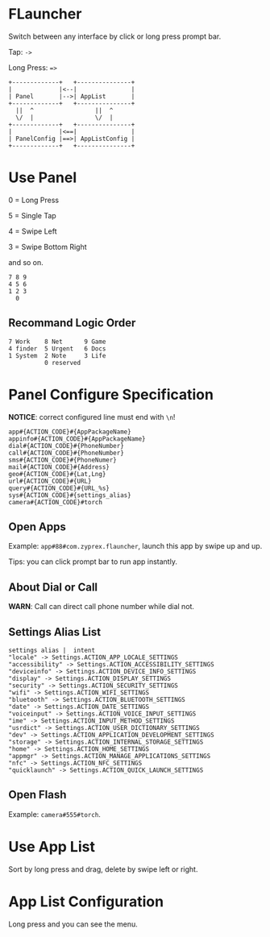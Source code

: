 # FLauncher

Switch between any interface by click or long press prompt bar.

Tap: `->`

Long Press: `=>`

```
+-------------+   +---------------+
|             |<--|               |
| Panel       |-->| AppList       |
+-------------+   +---------------+
  ||  ^                 ||  ^
  \/  |                 \/  |
+-------------+   +---------------+
|             |<==|               |
| PanelConfig |==>| AppListConfig |
+-------------+   +---------------+
```

# Use Panel

0 = Long Press

5 = Single Tap

4 = Swipe Left

3 = Swipe Bottom Right

and so on.

```
7 8 9
4 5 6
1 2 3
  0
```

## Recommand Logic Order

```
7 Work    8 Net      9 Game
4 finder  5 Urgent   6 Docs
1 System  2 Note     3 Life
          0 reserved
```

# Panel Configure Specification

**NOTICE**: correct configured line must end with `\n`!

```
app#{ACTION_CODE}#{AppPackageName}
appinfo#{ACTION_CODE}#{AppPackageName}
dial#{ACTION_CODE}#{PhoneNumber}
call#{ACTION_CODE}#{PhoneNumber}
sms#{ACTION_CODE}#{PhoneNumer}
mail#{ACTION_CODE}#{Address}
geo#{ACTION_CODE}#{Lat,Lng}
url#{ACTION_CODE}#{URL}
query#{ACTION_CODE}#{URL_%s}
sys#{ACTION_CODE}#{settings_alias}
camera#{ACTION_CODE}#torch
```

## Open Apps

Example: `app#88#com.zyprex.flauncher`, launch this app by swipe up and up.

Tips: you can click prompt bar to run app instantly.

## About Dial or Call

**WARN**: Call can direct call phone number while dial not.

## Settings Alias List

```
settings alias |  intent
"locale" -> Settings.ACTION_APP_LOCALE_SETTINGS
"accessibility" -> Settings.ACTION_ACCESSIBILITY_SETTINGS
"deviceinfo" -> Settings.ACTION_DEVICE_INFO_SETTINGS
"display" -> Settings.ACTION_DISPLAY_SETTINGS
"security" -> Settings.ACTION_SECURITY_SETTINGS
"wifi" -> Settings.ACTION_WIFI_SETTINGS
"bluetooth" -> Settings.ACTION_BLUETOOTH_SETTINGS
"date" -> Settings.ACTION_DATE_SETTINGS
"voiceinput" -> Settings.ACTION_VOICE_INPUT_SETTINGS
"ime" -> Settings.ACTION_INPUT_METHOD_SETTINGS
"usrdict" -> Settings.ACTION_USER_DICTIONARY_SETTINGS
"dev" -> Settings.ACTION_APPLICATION_DEVELOPMENT_SETTINGS
"storage" -> Settings.ACTION_INTERNAL_STORAGE_SETTINGS
"home" -> Settings.ACTION_HOME_SETTINGS
"appmgr" -> Settings.ACTION_MANAGE_APPLICATIONS_SETTINGS
"nfc" -> Settings.ACTION_NFC_SETTINGS
"quicklaunch" -> Settings.ACTION_QUICK_LAUNCH_SETTINGS
```

## Open Flash

Example: `camera#555#torch`.

# Use App List

Sort by long press and drag, delete by swipe left or right.

# App List Configuration

Long press and you can see the menu.

